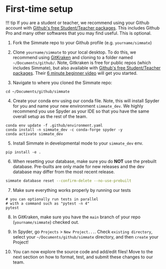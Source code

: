
# First-time setup

!!! tip
    If you are a student or teacher, we recommend using your Github account with [Github's free Student/Teacher packages](https://education.github.com/). This includes Github Pro and many other softwares that you may find useful. This is optional.

1. Fork the Simmate repo to your Github profile (e.g. `yourname/simmate`)

2. Clone `yourname/simmate` to your local desktop. To do this, we recommend using [GitKraken](https://www.gitkraken.com/) and cloning to a folder named `~/Documents/github/`. Note, Gitkraken is free for public repos (which includes Simmate), but also available with [Github's free Student/Teacher packages](https://education.github.com/). Their [6 minute beginner video](https://www.youtube.com/watch?v=ub9GfRziCtU) will get you started.

3. Navigate to where you cloned the Simmate repo:
``` shell
cd ~/Documents/github/simmate
```

4. Create your conda env using our conda file. Note, this will install Spyder for you and name your new environment `simmate_dev`. We highly recommend you use Spyder as your IDE so that you have the same overall setup as the rest of the team.
``` shell
conda env update -f .github/environment.yaml
conda install -n simmate_dev -c conda-forge spyder -y
conda activate simmate_dev
```

5. Install Simmate in developmental mode to your `simmate_dev` env.
``` shell
pip install -e .
```

6. When resetting your database, make sure you do **NOT** use the prebuilt database. Pre-builts are only made for new releases and the dev database may differ from the most recent release.
``` bash
simmate database reset --confirm-delete --no-use-prebuilt
```

7. Make sure everything works properly by running our tests
``` shell
# you can optionally run tests in parallel 
# with a command such as "pytest -n 4"
pytest
```

8. In GitKraken, make sure you have the `main` branch of your repo (`yourname/simmate`) checked out.

9. In Spyder, go `Projects` > `New Project...`. Check `existing directory`, select your `~/Documents/github/simmate` directory, and then `create` your Project!

10. You can now explore the source code and add/edit files! Move to the next section on how to format, test, and submit these changes to our team.

